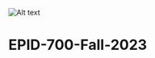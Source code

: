 ![Alt text](https://github.com/evoheal/EPID-700-Fall-2023/blob/main/CUNYbannerImage.png)
# EPID-700-Fall-2023
